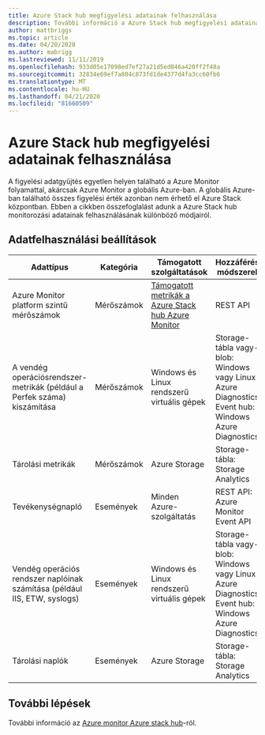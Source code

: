 ```yaml
---
title: Azure Stack hub megfigyelési adatainak felhasználása
description: További információ a Azure Stack hub megfigyelési adatainak felhasználására vonatkozó lehetőségekről.
author: mattbriggs
ms.topic: article
ms.date: 04/20/2020
ms.author: mabrigg
ms.lastreviewed: 11/11/2019
ms.openlocfilehash: 933d05e17098ed7ef27a21d5ed846a420ff2f48a
ms.sourcegitcommit: 32834e69ef7a804c873fd1de4377d4fa3cc60fb6
ms.translationtype: MT
ms.contentlocale: hu-HU
ms.lasthandoff: 04/21/2020
ms.locfileid: "81660509"
---
```

# <a name="consume-monitoring-data-from-azure-stack-hub"></a>Azure Stack hub megfigyelési adatainak felhasználása

A figyelési adatgyűjtés egyetlen helyen található a Azure Monitor folyamattal, akárcsak Azure Monitor a globális Azure-ban. A globális Azure-ban található összes figyelési érték azonban nem érhető el Azure Stack központban. Ebben a cikkben összefoglalást adunk a Azure Stack hub monitorozási adatainak felhasználásának különböző módjairól.
 
## <a name="options-for-data-consumption"></a>Adatfelhasználási beállítások

| Adattípus | Kategória | Támogatott szolgáltatások | Hozzáférési módszerek |
|-------------------------------------------------------------|----------|------------------------------------------------------------------------|----------------------------------------------------------------------------------------------------|
| Azure Monitor platform szintű mérőszámok | Mérőszámok | [Támogatott metrikák a Azure Stack hub Azure Monitor](azure-stack-metrics-supported.md) | REST API |
| A vendég operációsrendszer-metrikák (például a Perfek száma) kiszámítása | Mérőszámok | Windows és Linux rendszerű virtuális gépek | Storage-tábla vagy-blob:<br>Windows vagy Linux Azure Diagnostics <br>Event hub:<br>Windows Azure Diagnostics |
| Tárolási metrikák | Mérőszámok | Azure Storage | Storage-tábla:<br>Storage Analytics |
| Tevékenységnapló | Események | Minden Azure-szolgáltatás | REST API:<br>Azure Monitor Event API |
| Vendég operációs rendszer naplóinak számítása (például IIS, ETW, syslogs) | Események | Windows és Linux rendszerű virtuális gépek | Storage-tábla vagy-blob:<br>Windows vagy Linux Azure Diagnostics <br>Event hub:<br>Windows Azure Diagnostics |
| Tárolási naplók | Események | Azure Storage | Storage-tábla:<br>Storage Analytics |

## <a name="next-steps"></a>További lépések

További információ az [Azure monitor Azure stack hub](azure-stack-metrics-azure-data.md)-ról.
